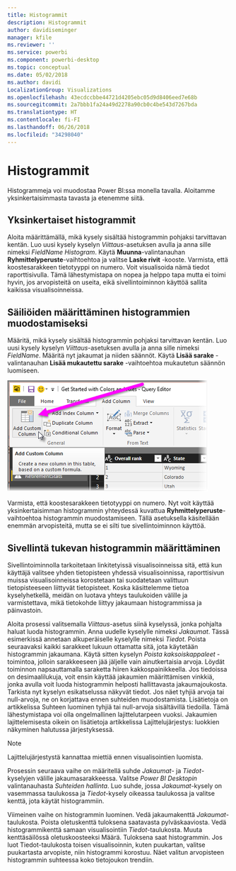 ```yaml
---
title: Histogrammit
description: Histogrammit
author: davidiseminger
manager: kfile
ms.reviewer: ''
ms.service: powerbi
ms.component: powerbi-desktop
ms.topic: conceptual
ms.date: 05/02/2018
ms.author: davidi
LocalizationGroup: Visualizations
ms.openlocfilehash: 43ecdccbbe44721d4205ebc05d9d8406eed7e68b
ms.sourcegitcommit: 2a7bbb1fa24a49d2278a90cb0c4be543d7267bda
ms.translationtype: HT
ms.contentlocale: fi-FI
ms.lasthandoff: 06/26/2018
ms.locfileid: "34298040"
---
```

# <a name="histograms"></a>Histogrammit
Histogrammeja voi muodostaa Power BI:ssa monella tavalla. Aloitamme yksinkertaisimmasta tavasta ja etenemme siitä.

## <a name="simple-histograms"></a>Yksinkertaiset histogrammit
Aloita määrittämällä, mikä kysely sisältää histogrammin pohjaksi tarvittavan kentän.  Luo uusi kysely kyselyn *Viittaus*-asetuksen avulla ja anna sille nimeksi *FieldName Histogram*. Käytä **Muunna**-valintanauhan **Ryhmittelyperuste**-vaihtoehtoa ja valitse **Laske rivit** -kooste. Varmista, että koostesarakkeen tietotyyppi on numero. Voit visualisoida nämä tiedot raporttisivulla. Tämä lähestymistapa on nopea ja helppo tapa mutta ei toimi hyvin, jos arvopisteitä on useita, eikä sivellintoiminnon käyttöä sallita kaikissa visualisoinneissa.

## <a name="defining-buckets-to-build-a-histogram"></a>Säiliöiden määrittäminen histogrammien muodostamiseksi
Määritä, mikä kysely sisältää histogrammin pohjaksi tarvittavan kentän. Luo uusi kysely kyselyn *Viittaus*-asetuksen avulla ja anna sille nimeksi *FieldName*.  Määritä nyt jakaumat ja niiden säännöt. Käytä **Lisää sarake** -valintanauhan **Lisää mukautettu sarake** -vaihtoehtoa mukautetun säännön luomiseen.

![](media/service-histograms/powerbi-service-histograms_1.png)

Varmista, että koostesarakkeen tietotyyppi on numero. Nyt voit käyttää yksinkertaisimman histogrammin yhteydessä kuvattua **Ryhmittelyperuste**-vaihtoehtoa histogrammin muodostamiseen. Tällä asetuksella käsitellään enemmän arvopisteitä, mutta se ei silti tue sivellintoiminnon käyttöä.

## <a name="defining-a-histogram-that-supports-brushing"></a>Sivellintä tukevan histogrammin määrittäminen
Sivellintoiminnolla tarkoitetaan linkitetyissä visualisoinneissa sitä, että kun käyttäjä valitsee yhden tietopisteen yhdessä visualisoinnissa, raporttisivun muissa visualisoinneissa korostetaan tai suodatetaan valittuun tietopisteeseen liittyvät tietopisteet.  Koska käsittelemme tietoa kyselyhetkellä, meidän on luotava yhteys taulukoiden välille ja varmistettava, mikä tietokohde liittyy jakaumaan histogrammissa ja päinvastoin.

Aloita prosessi valitsemalla *Viittaus*-asetus siinä kyselyssä, jonka pohjalta haluat luoda histogrammin.  Anna uudelle kyselylle nimeksi *Jakaumat*.  Tässä esimerkissä annetaan alkuperäiselle kyselylle nimeksi *Tiedot*.  Poista seuraavaksi kaikki sarakkeet lukuun ottamatta sitä, jota käytetään histogrammin jakaumana.  Käytä sitten kyselyn *Poista kaksoiskappaleet* -toimintoa, jolloin sarakkeeseen jää jäljelle vain ainutkertaisia arvoja. Löydät toiminnon napsauttamalla saraketta hiiren kakkospainikkeella. Jos tiedoissa on desimaalilukuja, voit ensin käyttää jakaumien määrittämisen vinkkiä, jonka avulla voit luoda histogrammin helposti hallittavasta jakaumajoukosta.  Tarkista nyt kyselyn esikatselussa näkyvät tiedot. Jos näet tyhjiä arvoja tai null-arvoja, ne on korjattava ennen suhteiden muodostamista. Lisätietoja on artikkelissa Suhteen luominen tyhjiä tai null-arvoja sisältävillä tiedoilla. Tämä lähestymistapa voi olla ongelmallinen lajittelutarpeen vuoksi. Jakaumien lajittelemisesta oikein on lisätietoja artikkelissa Lajittelujärjestys: luokkien näkyminen halutussa järjestyksessä. 

> [!NOTE]
> Lajittelujärjestystä kannattaa miettiä ennen visualisointien luomista.   
> 
> 

Prosessin seuraava vaihe on määritellä suhde *Jakaumat*- ja *Tiedot*-kyselyjen välille jakaumasarakkeessa.  Valitse *Power BI Desktopin* valintanauhasta *Suhteiden hallinta*.  Luo suhde, jossa *Jakaumat*-kysely on vasemmassa taulukossa ja *Tiedot*-kysely oikeassa taulukossa ja valitse kenttä, jota käytät histogrammiin. 

Viimeinen vaihe on histogrammin luominen. Vedä jakaumakenttä *Jakaumat*-taulukosta. Poista oletuskenttä tuloksena saatavasta pylväskaaviosta.  Vedä histogrammikenttä samaan visualisointiin *Tiedot*-taulukosta. Muuta kenttäsäilössä oletuskoosteeksi Määrä. Tuloksena saat histogrammin. Jos luot Tiedot-taulukosta toisen visualisoinnin, kuten puukartan, valitse puukartasta arvopiste, niin histogrammi korostuu. Näet valitun arvopisteen histogrammin suhteessa koko tietojoukon trendiin.


